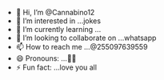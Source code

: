 - 👋 Hi, I’m @Cannabino12
- 👀 I’m interested in ...jokes
- 🌱 I’m currently learning ...
- 💞️ I’m looking to collaborate on ...whatsapp
- 📫 How to reach me ...@255097639559
- 😄 Pronouns: ...🖕🖕
- ⚡ Fun fact: ...love you all

<!---
Cannabino12/Cannabino12 is a ✨ special ✨ repository because its `README.md` (this file) appears on your GitHub profile.
You can click the Preview link to take a look at your changes.
--->
